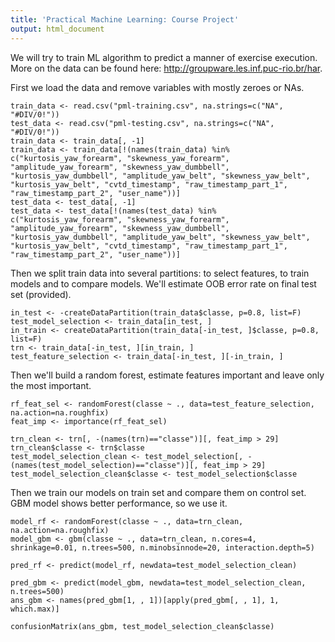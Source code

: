 ```yaml
---
title: 'Practical Machine Learning: Course Project'
output: html_document
---
```


We will try to train ML algorithm to predict a manner of exercise execution. More on the data can be found here: http://groupware.les.inf.puc-rio.br/har.

First we load the data and remove variables with mostly zeroes or NAs.
```{r}
train_data <- read.csv("pml-training.csv", na.strings=c("NA", "#DIV/0!"))
test_data <- read.csv("pml-testing.csv", na.strings=c("NA", "#DIV/0!"))
train_data <- train_data[, -1]
train_data <- train_data[!(names(train_data) %in% c("kurtosis_yaw_forearm", "skewness_yaw_forearm", "amplitude_yaw_forearm", "skewness_yaw_dumbbell", "kurtosis_yaw_dumbbell", "amplitude_yaw_belt", "skewness_yaw_belt", "kurtosis_yaw_belt", "cvtd_timestamp", "raw_timestamp_part_1", "raw_timestamp_part_2", "user_name"))]
test_data <- test_data[, -1]
test_data <- test_data[!(names(test_data) %in% c("kurtosis_yaw_forearm", "skewness_yaw_forearm", "amplitude_yaw_forearm", "skewness_yaw_dumbbell", "kurtosis_yaw_dumbbell", "amplitude_yaw_belt", "skewness_yaw_belt", "kurtosis_yaw_belt", "cvtd_timestamp", "raw_timestamp_part_1", "raw_timestamp_part_2", "user_name"))]
```

Then we split train data into several partitions: to select features, to train models and to compare models. We'll estimate OOB error rate on final test set (provided).
```{r}
in_test <- -createDataPartition(train_data$classe, p=0.8, list=F)
test_model_selection <- train_data[in_test, ]
in_train <- createDataPartition(train_data[-in_test, ]$classe, p=0.8, list=F)
trn <- train_data[-in_test, ][in_train, ]
test_feature_selection <- train_data[-in_test, ][-in_train, ]
```

Then we'll build a random forest, estimate features important and leave only the most important.
```{r}
rf_feat_sel <- randomForest(classe ~ ., data=test_feature_selection, na.action=na.roughfix)
feat_imp <- importance(rf_feat_sel)

trn_clean <- trn[, -(names(trn)=="classe")][, feat_imp > 29]
trn_clean$classe <- trn$classe
test_model_selection_clean <- test_model_selection[, -(names(test_model_selection)=="classe")][, feat_imp > 29]
test_model_selection_clean$classe <- test_model_selection$classe
```

Then we train our models on train set and compare them on control set. GBM model shows better performance, so we use it.
```{r}
model_rf <- randomForest(classe ~ ., data=trn_clean, na.action=na.roughfix)
model_gbm <- gbm(classe ~ ., data=trn_clean, n.cores=4, shrinkage=0.01, n.trees=500, n.minobsinnode=20, interaction.depth=5)

pred_rf <- predict(model_rf, newdata=test_model_selection_clean)

pred_gbm <- predict(model_gbm, newdata=test_model_selection_clean, n.trees=500)
ans_gbm <- names(pred_gbm[1, , 1])[apply(pred_gbm[, , 1], 1, which.max)]

confusionMatrix(ans_gbm, test_model_selection_clean$classe)
```
